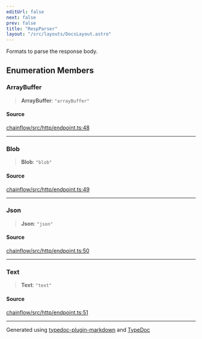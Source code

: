 ```yaml
---
editUrl: false
next: false
prev: false
title: "RespParser"
layout: "/src/layouts/DocsLayout.astro"
---
```


Formats to parse the response body.

## Enumeration Members

### ArrayBuffer

> **ArrayBuffer**: `"arrayBuffer"`

#### Source

[chainflow/src/http/endpoint.ts:48](https://github.com/edwinlzs/chainflow/blob/99ff659/src/http/endpoint.ts#L48)

***

### Blob

> **Blob**: `"blob"`

#### Source

[chainflow/src/http/endpoint.ts:49](https://github.com/edwinlzs/chainflow/blob/99ff659/src/http/endpoint.ts#L49)

***

### Json

> **Json**: `"json"`

#### Source

[chainflow/src/http/endpoint.ts:50](https://github.com/edwinlzs/chainflow/blob/99ff659/src/http/endpoint.ts#L50)

***

### Text

> **Text**: `"text"`

#### Source

[chainflow/src/http/endpoint.ts:51](https://github.com/edwinlzs/chainflow/blob/99ff659/src/http/endpoint.ts#L51)

***

Generated using [typedoc-plugin-markdown](https://www.npmjs.com/package/typedoc-plugin-markdown) and [TypeDoc](https://typedoc.org/)
